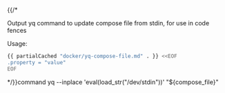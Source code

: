 {{/*

Output yq command to update compose file from stdin, for use in code fences

Usage:

```bash
{{ partialCached "docker/yq-compose-file.md" . }} <<EOF
.property = "value"
EOF
```

<!-- markdownlint-disable single-trailing-newline -->

*/}}command yq --inplace 'eval(load_str("/dev/stdin"))' "${compose_file}"